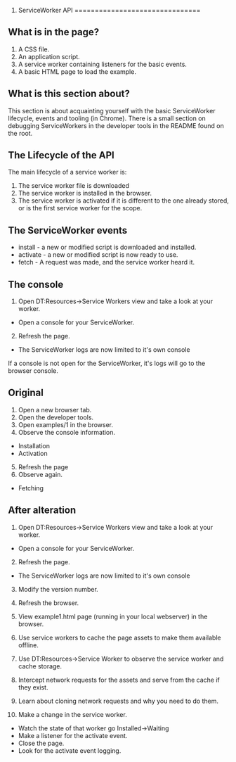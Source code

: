 1. ServiceWorker API
===============================

## What is in the page?
1. A CSS file.
2. An application script.
3. A service worker containing listeners for the basic events.
4. A basic HTML page to load the example.

## What is this section about?
This section is about acquainting yourself with the basic ServiceWorker lifecycle, events and
tooling (in Chrome). There is a small section on debugging ServiceWorkers in the developer tools in
the README found on the root.

## The Lifecycle of the API

The main lifecycle of a service worker is:

1. The service worker file is downloaded
2. The service worker is installed in the browser.
3. The service worker is activated if it is different to the one already stored, or is the first
service worker for the scope.

## The ServiceWorker events
* install  - a new or modified script is downloaded and installed.
* activate - a new or modified script is now ready to use.
* fetch    - A request was made, and the service worker heard it.

## The console
1. Open DT:Resources->Service Workers view and take a look at your worker.
 * Open a console for your ServiceWorker.
2. Refresh the page.
 * The ServiceWorker logs are now limited to it's own console

If a console is not open for the ServiceWorker, it's logs will go to the browser console.

## Original
1. Open a new browser tab.
2. Open the developer tools.
3. Open examples/1 in the browser.
4. Observe the console information.
 * Installation
 * Activation
5. Refresh the page
6. Observe again.
 * Fetching

## After alteration
1. Open DT:Resources->Service Workers view and take a look at your worker.
 * Open a console for your ServiceWorker.
2. Refresh the page.
 * The ServiceWorker logs are now limited to it's own console

3. Modify the version number.
4. Refresh the browser.

1. View example1.html page (running in your local webserver) in the browser.
2. Use service workers to cache the page assets to make them available offline.
3. Use DT:Resources->Service Worker to observe the service worker and cache storage.
4. Intercept network requests for the assets and serve from the cache if they exist.
5. Learn about cloning network requests and why you need to do them.
6. Make a change in the service worker.
 * Watch the state of that worker go Installed->Waiting
 * Make a listener for the activate event.
 * Close the page.
 * Look for the activate event logging.
